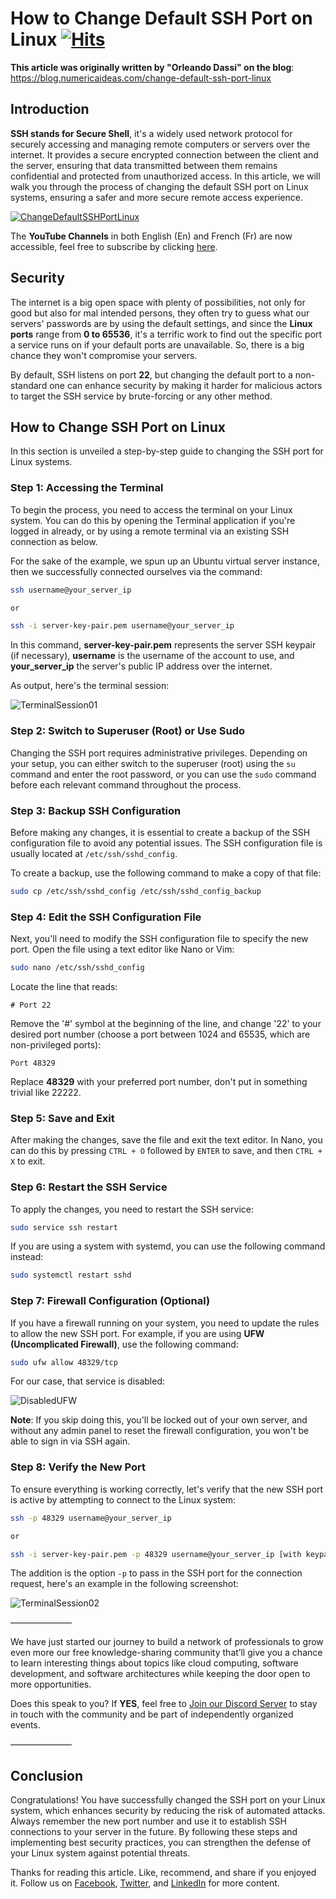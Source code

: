 # How to Change Default SSH Port on Linux&nbsp;[![Hits](https://hits.seeyoufarm.com/api/count/incr/badge.svg?url=https%3A%2F%2Fgithub.com%2Fnumerica-ideas%2Fcommunity%2Ftree%2Fmaster%2Fsecurity%2Fchange-default-ssh-port-linux&count_bg=%2379C83D&title_bg=%23555555&icon=&icon_color=%23E7E7E7&title=hits&edge_flat=false)](https://blog.numericaideas.com/change-default-ssh-port-linux)

**This article was originally written by "Orleando Dassi" on the blog**: https://blog.numericaideas.com/change-default-ssh-port-linux

## Introduction
**SSH stands for Secure Shell**, it's a widely used network protocol for securely accessing and managing remote computers or servers over the internet. It provides a secure encrypted connection between the client and the server, ensuring that data transmitted between them remains confidential and protected from unauthorized access. In this article, we will walk you through the process of changing the default SSH port on Linux systems, ensuring a safer and more secure remote access experience.

[![ChangeDefaultSSHPortLinux](./images/change-default-ssh-port-linux.png)](https://blog.numericaideas.com/change-default-ssh-port-linux)

The **YouTube Channels** in both English (En) and French (Fr) are now accessible, feel free to subscribe by clicking [here](https://www.youtube.com/@numericaideas/channels?sub_confirmation=1).

## Security
The internet is a big open space with plenty of possibilities, not only for good but also for mal intended persons, they often try to guess what our servers' passwords are by using the default settings, and since the **Linux ports** range from **0 to 65536**, it's a terrific work to find out the specific port a service runs on if your default ports are unavailable. So, there is a big chance they won't compromise your servers.

By default, SSH listens on port **22**, but changing the default port to a non-standard one can enhance security by making it harder for malicious actors to target the SSH service by brute-forcing or any other method.

## How to Change SSH Port on Linux
In this section is unveiled a step-by-step guide to changing the SSH port for Linux systems.

### Step 1: Accessing the Terminal
To begin the process, you need to access the terminal on your Linux system. You can do this by opening the Terminal application if you're logged in already, or by using a remote terminal via an existing SSH connection as below.

For the sake of the example, we spun up an Ubuntu virtual server instance, then we successfully connected ourselves via the command:

```bash
ssh username@your_server_ip

or

ssh -i server-key-pair.pem username@your_server_ip
```

In this command, **server-key-pair.pem** represents the server SSH keypair (if necessary), **username** is the username of the account to use, and **your_server_ip** the server's public IP address over the internet.

As output, here's the terminal session:

![TerminalSession01](./images/ssh-logged-in.png)

### Step 2: Switch to Superuser (Root) or Use Sudo
Changing the SSH port requires administrative privileges. Depending on your setup, you can either switch to the superuser (root) using the `su` command and enter the root password, or you can use the `sudo` command before each relevant command throughout the process.

### Step 3: Backup SSH Configuration
Before making any changes, it is essential to create a backup of the SSH configuration file to avoid any potential issues. The SSH configuration file is usually located at `/etc/ssh/sshd_config`.

To create a backup, use the following command to make a copy of that file:

```bash
sudo cp /etc/ssh/sshd_config /etc/ssh/sshd_config_backup
```

### Step 4: Edit the SSH Configuration File
Next, you'll need to modify the SSH configuration file to specify the new port. Open the file using a text editor like Nano or Vim:

```bash
sudo nano /etc/ssh/sshd_config
```

Locate the line that reads:

```
# Port 22
```

Remove the '#' symbol at the beginning of the line, and change '22' to your desired port number (choose a port between 1024 and 65535, which are non-privileged ports):

```
Port 48329
```

Replace **48329** with your preferred port number, don't put in something trivial like 22222.

### Step 5: Save and Exit
After making the changes, save the file and exit the text editor. In Nano, you can do this by pressing `CTRL + O` followed by `ENTER` to save, and then `CTRL + X` to exit.

### Step 6: Restart the SSH Service
To apply the changes, you need to restart the SSH service:

```bash
sudo service ssh restart
```

If you are using a system with systemd, you can use the following command instead:

```bash
sudo systemctl restart sshd
```

### Step 7: Firewall Configuration (Optional)
If you have a firewall running on your system, you need to update the rules to allow the new SSH port. For example, if you are using **UFW (Uncomplicated Firewall)**, use the following command:

```bash
sudo ufw allow 48329/tcp
```

For our case, that service is disabled:

![DisabledUFW](./images/disabled-ufw-firewall-service.png)

**Note**: If you skip doing this, you'll be locked out of your own server, and without any admin panel to reset the firewall configuration, you won't be able to sign in via SSH again.

### Step 8: Verify the New Port
To ensure everything is working correctly, let's verify that the new SSH port is active by attempting to connect to the Linux system:

```bash
ssh -p 48329 username@your_server_ip

or

ssh -i server-key-pair.pem -p 48329 username@your_server_ip [with keypair]
```

The addition is the option `-p` to pass in the SSH port for the connection request, here's an example in the following screenshot:

![TerminalSession02](./images/connection-different-port.png)

———————

We have just started our journey to build a network of professionals to grow even more our free knowledge-sharing community that’ll give you a chance to learn interesting things about topics like cloud computing, software development, and software architectures while keeping the door open to more opportunities.

Does this speak to you? If **YES**, feel free to [Join our Discord Server](https://discord.numericaideas.com) to stay in touch with the community and be part of independently organized events.

———————

## Conclusion
Congratulations! You have successfully changed the SSH port on your Linux system, which enhances security by reducing the risk of automated attacks. Always remember the new port number and use it to establish SSH connections to your server in the future. By following these steps and implementing best security practices, you can strengthen the defense of your Linux system against potential threats.

Thanks for reading this article. Like, recommend, and share if you enjoyed it. Follow us on [Facebook](https://www.facebook.com/numericaideas), [Twitter](https://twitter.com/numericaideas), and [LinkedIn](https://www.linkedin.com/company/numericaideas) for more content.
